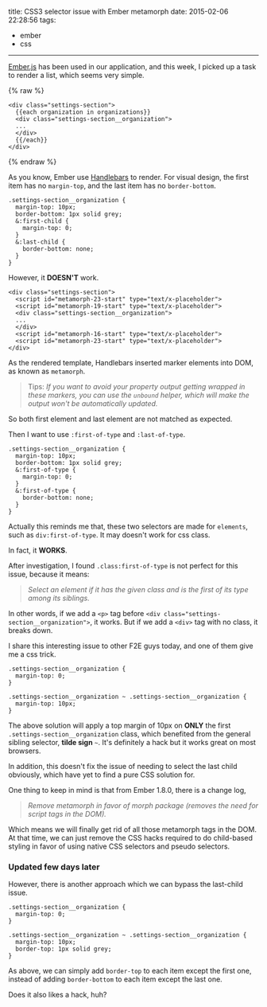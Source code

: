 title: CSS3 selector issue with Ember metamorph
date: 2015-02-06 22:28:56
tags:
- ember
- css

---

[Ember.js](http://emberjs.com/) has been used in our application, and this week, I picked up a task to render a list, which seems very simple.

<!-- more -->
{% raw %}
```
<div class="settings-section">
  {{each organization in organizations}}
  <div class="settings-section__organization">
  ...
  </div>
  {{/each}}
</div>
```
{% endraw %}

As you know, Ember use [Handlebars](http://handlebarsjs.com/) to render. For visual design, the first item has no `margin-top`, and the last item has no `border-bottom`.

```
.settings-section__organization {
  margin-top: 10px;
  border-bottom: 1px solid grey;
  &:first-child {
    margin-top: 0;
  }
  &:last-child {
    border-bottom: none;
  }
}
```
However, it **DOESN'T** work.
```
<div class="settings-section">
  <script id="metamorph-23-start" type="text/x-placeholder">
  <script id="metamorph-19-start" type="text/x-placeholder">
  <div class="settings-section__organization">
  ...
  </div>
  <script id="metamorph-16-start" type="text/x-placeholder">
  <script id="metamorph-23-start" type="text/x-placeholder">
</div>
```
As the rendered template, Handlebars inserted marker elements into DOM, as known as `metamorph`.
> Tips: *If you want to avoid your property output getting wrapped in these markers, you can use the `unbound` helper, which will make the output won't be automatically updated.*

So both first element and last element are not matched as expected.

Then I want to use `:first-of-type` and `:last-of-type`.
```
.settings-section__organization {
  margin-top: 10px;
  border-bottom: 1px solid grey;
  &:first-of-type {
    margin-top: 0;
  }
  &:first-of-type {
    border-bottom: none;
  }
}
```
Actually this reminds me that, these two selectors are made for `elements`, such as `div:first-of-type`. It may doesn't work for css class.

In fact, it **WORKS**.

After investigation, I found `.class:first-of-type` is not perfect for this issue, because it means:
>*Select an element if it has the given class and is the first of its type among its siblings.*

In other words, if we add a `<p>` tag before `<div class="settings-section__organization">`, it works. But if we add a `<div>` tag with no class, it breaks down.

I share this interesting issue to other F2E guys today, and one of them give me a css trick.
```
.settings-section__organization {
  margin-top: 0;
}

.settings-section__organization ~ .settings-section__organization {
  margin-top: 10px;
}
```
The above solution will apply a top margin of 10px on **ONLY** the first `.settings-section__organization` class, which benefited from the general sibling selector, **tilde sign** `~`. It's definitely a hack but it works great on most browsers.

In addition, this doesn't fix the issue of needing to select the last child obviously, which have yet to find a pure CSS solution for.

One thing to keep in mind is that from Ember 1.8.0, there is a change log,
> *Remove metamorph in favor of morph package (removes the need for script tags in the DOM).*

Which means we will finally get rid of all those metamorph tags in the DOM. At that time, we can just remove the CSS hacks required to do child-based styling in favor of using native CSS selectors and pseudo selectors.

### Updated few days later

However, there is another approach which we can bypass the last-child issue.
```
.settings-section__organization {
  margin-top: 0;
}

.settings-section__organization ~ .settings-section__organization {
  margin-top: 10px;
  border-top: 1px solid grey;
}
```
As above, we can simply add `border-top` to each item except the first one, instead of adding `border-bottom` to each item except the last one.

Does it also likes a hack, huh?